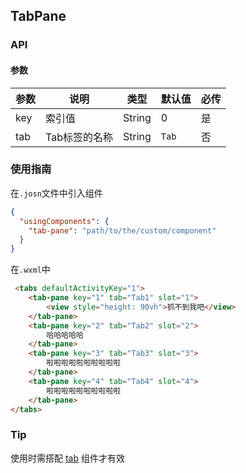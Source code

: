 ## TabPane 

### API

#### 参数
| 参数       | 说明      | 类型       | 默认值       | 必传      |
|-----------|-----------|-----------|-------------|-------------|
| key | 索引值 | String | 0 | 是 |
| tab | Tab标签的名称 | String | `Tab` | 否 |

### 使用指南
在`.josn`文件中引入组件
```json
{
  "usingComponents": {
    "tab-pane": "path/to/the/custom/component"
  }
}
```
在`.wxml`中
```html
 <tabs defaultActivityKey="1">
    <tab-pane key="1" tab="Tab1" slot="1">
        <view style="height: 90vh">抓不到我吧</view>
    </tab-pane>
    <tab-pane key="2" tab="Tab2" slot="2">
        哈哈哈哈哈
    </tab-pane>
    <tab-pane key="3" tab="Tab3" slot="3">
        啦啦啦啦啦啦啦啦啦啦
    </tab-pane>
    <tab-pane key="4" tab="Tab4" slot="4">
        啦啦啦啦啦啦啦啦啦啦
    </tab-pane>
</tabs>
```

### Tip
使用时需搭配 [tab](https://github.com/wya-team/wya-mc/blob/master/components/tabs/README.md) 组件才有效